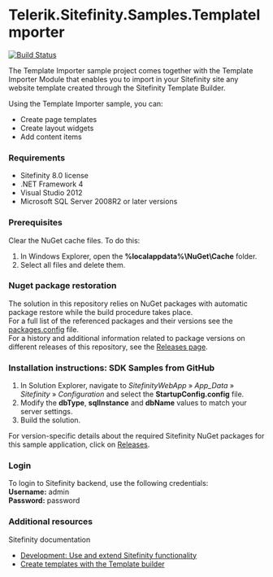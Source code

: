 Telerik.Sitefinity.Samples.TemplateImporter
===========================================

[![Build Status](http://sdk-jenkins-ci.cloudapp.net/buildStatus/icon?job=Telerik.Sitefinity.Samples.TemplateImporter.CI)](http://sdk-jenkins-ci.cloudapp.net/job/Telerik.Sitefinity.Samples.TemplateImporter.CI/)

The Template Importer sample project comes together with the Template Importer Module that enables you to import in your Sitefinity site any website template created through the Sitefinity Template Builder.

Using the Template Importer sample, you can:

* Create page templates 
* Create layout widgets 
* Add content items 


### Requirements

* Sitefinity 8.0 license
* .NET Framework 4
* Visual Studio 2012
* Microsoft SQL Server 2008R2 or later versions

### Prerequisites

Clear the NuGet cache files. To do this:

1. In Windows Explorer, open the **%localappdata%\NuGet\Cache** folder.
2. Select all files and delete them.

### Nuget package restoration
The solution in this repository relies on NuGet packages with automatic package restore while the build procedure takes place.   
For a full list of the referenced packages and their versions see the [packages.config](https://github.com/Sitefinity-SDK/Telerik.Sitefinity.Samples.TemplateImporter/blob/master/SitefinityWebApp/packages.config) file.    
For a history and additional information related to package versions on different releases of this repository, see the [Releases page](https://github.com/Sitefinity-SDK/Telerik.Sitefinity.Samples.TemplateImporter/releases).  

### Installation instructions: SDK Samples from GitHub


1. In Solution Explorer, navigate to _SitefinityWebApp_ » *App_Data* » _Sitefinity_ » _Configuration_ and select the **StartupConfig.config** file. 
2. Modify the **dbType**, **sqlInstance** and **dbName** values to match your server settings.
3. Build the solution.

For version-specific details about the required Sitefinity NuGet packages for this sample application, click on [Releases](https://github.com/Sitefinity-SDK/Telerik.Sitefinity.Samples.TemplateImporter/releases).

  
### Login

To login to Sitefinity backend, use the following credentials:  
**Username:** admin    
**Password:** password


### Additional resources
Sitefinity documentation
* [Development: Use and extend Sitefinity functionality](http://docs.sitefinity.com/develop-create-and-manage-website-content)
* [Create templates with the Template builder](http://docs.sitefinity.com/create-templates-with-the-template-builder)